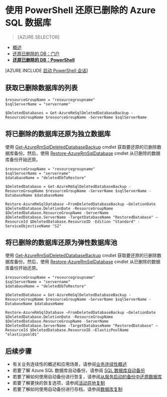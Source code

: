 <properties
	pageTitle="还原已删除的 Azure SQL 数据库 (PowerShell) | Azure"
	description="还原已删除的 Azure SQL 数据库 (PowerShell)。"
	services="sql-database"
	documentationCenter=""
	authors="stevestein"
	manager="jhubbard"
	editor=""/>  


<tags
	ms.service="sql-database"
	ms.devlang="NA"
	ms.date="10/12/2016"
	wacn.date="12/26/2016"
	ms.author="sstein"
	ms.workload="NA"
	ms.topic="article"
	ms.tgt_pltfrm="NA"/>


# 使用 PowerShell 还原已删除的 Azure SQL 数据库

> [AZURE.SELECTOR]
- [概述](/documentation/articles/sql-database-recovery-using-backups/)
- [还原已删除的 DB：门户](/documentation/articles/sql-database-restore-deleted-database-portal/)
- [**还原已删除的 DB：PowerShell**](/documentation/articles/sql-database-restore-deleted-database-powershell/)

[AZURE.INCLUDE [启动 PowerShell 会话](../../includes/sql-database-powershell.md)]


## 获取已删除数据库的列表


	$resourceGroupName = "resourcegroupname"
	$sqlServerName = "servername"

	$DeletedDatabases = Get-AzureRmSqlDeletedDatabaseBackup -ResourceGroupName $resourceGroupName -ServerName $sqlServerName


## 将已删除的数据库还原为独立数据库

使用 [Get-AzureRmSqlDeletedDatabaseBackup](https://msdn.microsoft.com/zh-cn/library/azure/mt693387.aspx) cmdlet 获取要还原的已删除数据库备份。然后，使用 [Restore-AzureRmSqlDatabase](https://msdn.microsoft.com/zh-cn/library/azure/mt693390.aspx) cmdlet 从已删除的数据库备份开始还原。


	$resourceGroupName = "resourcegroupname"
	$sqlServerName = "servername"
	$databaseName = "deletedDbToRestore"

	$DeletedDatabase = Get-AzureRmSqlDeletedDatabaseBackup -ResourceGroupName $resourceGroupName -ServerName $sqlServerName -DatabaseName $databaseName

	Restore-AzureRmSqlDatabase –FromDeletedDatabaseBackup –DeletionDate $DeletedDatabase.DeletionDate -ResourceGroupName $DeletedDatabase.ResourceGroupName -ServerName $DeletedDatabase.ServerName -TargetDatabaseName "RestoredDatabase" –ResourceId $DeletedDatabase.ResourceID -Edition "Standard" -ServiceObjectiveName "S2"



## 将已删除的数据库还原为弹性数据库池

使用 [Get-AzureRmSqlDeletedDatabaseBackup](https://msdn.microsoft.com/zh-cn/library/azure/mt693387.aspx) cmdlet 获取要还原的已删除数据库备份。然后，使用 [Restore-AzureRmSqlDatabase](https://msdn.microsoft.com/zh-cn/library/azure/mt693390.aspx) cmdlet 从已删除的数据库备份开始还原。


	$resourceGroupName = "resourcegroupname"
	$sqlServerName = "servername"
	$databaseName = "deletedDbToRestore"

	$DeletedDatabase = Get-AzureRmSqlDeletedDatabaseBackup -ResourceGroupName $resourceGroupName -ServerName $sqlServerName -DatabaseName $databaseName

	Restore-AzureRmSqlDatabase –FromDeletedDatabaseBackup –DeletionDate $DeletedDatabase.DeletionDate -ResourceGroupName $DeletedDatabase.ResourceGroupName -ServerName $DeletedDatabase.ServerName -TargetDatabaseName "RestoredDatabase" –ResourceId $DeletedDatabase.ResourceID –ElasticPoolName "elasticpool01"



## 后续步骤

- 有关业务连续性的概述和应用场景，请参阅[业务连续性概述](/documentation/articles/sql-database-business-continuity/)
- 若要了解 Azure SQL 数据库自动备份，请参阅 [SQL 数据库自动备份](/documentation/articles/sql-database-automated-backups/)
- 若要了解如何使用自动备份进行恢复，请参阅[从服务启动的备份中还原数据库](/documentation/articles/sql-database-recovery-using-backups/)
- 若要了解更快的恢复选项，请参阅[活动异地复制](/documentation/articles/sql-database-geo-replication-overview/)
- 若要了解如何使用自动备份进行存档，请参阅[数据库复制](/documentation/articles/sql-database-copy/)

<!---HONumber=Mooncake_Quality_Review_1215_2016-->